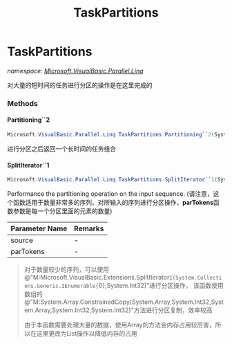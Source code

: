 ﻿---
title: TaskPartitions
---

# TaskPartitions
_namespace: [Microsoft.VisualBasic.Parallel.Linq](N-Microsoft.VisualBasic.Parallel.Linq.html)_

对大量的短时间的任务进行分区的操作是在这里完成的

### Methods

#### Partitioning``2
```csharp
Microsoft.VisualBasic.Parallel.Linq.TaskPartitions.Partitioning``2(System.Collections.Generic.IEnumerable{``0},System.Int32,System.Func{``0,``1},System.Func{``0,System.Boolean})
```
进行分区之后返回一个长时间的任务组合

#### SplitIterator``1
```csharp
Microsoft.VisualBasic.Parallel.Linq.TaskPartitions.SplitIterator``1(System.Collections.Generic.IEnumerable{``0},System.Int32)
```
Performance the partitioning operation on the input sequence.
 (请注意，这个函数适用于数量非常多的序列。对所输入的序列进行分区操作，**parTokens**函数参数是每一个分区里面的元素的数量)

|Parameter Name|Remarks|
|--------------|-------|
|source|-|
|parTokens|-|

> 对于数量较少的序列，可以使用@"M:Microsoft.VisualBasic.Extensions.SplitIterator``1(System.Collections.Generic.IEnumerable{``0},System.Int32)"进行分区操作，
>  该函数使用数组的@"M:System.Array.ConstrainedCopy(System.Array,System.Int32,System.Array,System.Int32,System.Int32)"方法进行分区复制，效率较高
>  
>  由于本函数需要处理大量的数据，使用Array的方法会内存占用较厉害，所以在这里更改为List操作以降低内存的占用
>  




